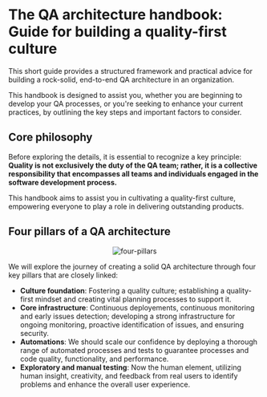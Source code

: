 # The QA architecture handbook: Guide for building a quality-first culture

This short guide provides a structured framework and practical advice for building a rock-solid, end-to-end QA architecture in an organization.

This handbook is designed to assist you, whether you are beginning to develop your QA processes, or you're seeking to enhance your current practices, by outlining the key steps and important factors to consider.

## Core philosophy

Before exploring the details, it is essential to recognize a key principle: **Quality is not exclusively the duty of the QA team; rather, it is a collective responsibility that encompasses all teams and individuals engaged in the software development process.** 

This handbook aims to assist you in cultivating a quality-first culture, empowering everyone to play a role in delivering outstanding products.

## Four pillars of a QA architecture

<p align="center">
  <img src="https://github.com/user-attachments/assets/b63e8bdc-fbed-43b8-8eab-b165f84db3ea" alt="four-pillars">
</p>

We will explore the journey of creating a solid QA architecture through four key pillars that are closely linked:

- **Culture foundation**: Fostering a quality culture; establishing a quality-first mindset and creating vital planning processes to support it.
- **Core infrastructure**: Continuous deployements, continuous monitoring and early issues detection; developing a strong infrastructure for ongoing monitoring, proactive identification of issues, and ensuring security.
- **Automations**: We should scale our confidence by deploying a thorough range of automated processes and tests to guarantee processes and code quality, functionality, and performance.
- **Exploratory and manual testing**: Now the human element, utilizing human insight, creativity, and feedback from real users to identify problems and enhance the overall user experience.

